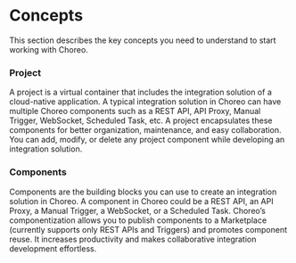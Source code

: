 # Concepts

This section describes the key concepts you need to understand to start working with Choreo.

### Project
A project is a virtual container that includes the integration solution of a cloud-native application. A typical integration solution in Choreo can have multiple Choreo components such as a REST API, API Proxy, Manual Trigger, WebSocket, Scheduled Task, etc. A project encapsulates these components for better organization, maintenance, and easy collaboration. You can add, modify, or delete any project component while developing an integration solution. 


### Components
Components are the building blocks you can use to create an integration solution in Choreo.  A component in Choreo could be a REST API, an API Proxy, a Manual Trigger, a WebSocket, or a Scheduled Task. Choreo’s componentization allows you to publish components to a Marketplace (currently supports only REST APIs and Triggers) and promotes component reuse. It increases productivity and makes collaborative integration development effortless.


